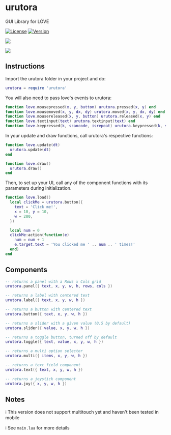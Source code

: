 # urutora

GUI Library for LÖVE

[![License](http://img.shields.io/:license-MIT-blue.svg)](https://github.com/tavuntu/urutora/blob/master/LICENSE.md)
[![Version](http://img.shields.io/:beta-0.1.0-green.svg)](https://github.com/tavuntu/urutora)

![](https://i.postimg.cc/YSn4vZRF/Screen-Shot-2020-05-14-at-9-55-09-PM.png)

![](https://i.postimg.cc/9F5DwGdL/Screen-Shot-2020-05-14-at-9-55-17-PM.png)

## Instructions

Import the urutora folder in your project and do:

```lua
urutora = require 'urutora'
```

You will also need to pass love's events to urutora:

```lua
function love.mousepressed(x, y, button) urutora.pressed(x, y) end
function love.mousemoved(x, y, dx, dy) urutora.moved(x, y, dx, dy) end
function love.mousereleased(x, y, button) urutora.released(x, y) end
function love.textinput(text) urutora.textinput(text) end
function love.keypressed(k, scancode, isrepeat) urutora.keypressed(k, scancode, isrepeat) end
```

In your update and draw functions, call urutora's respective functions:

```lua
function love.update(dt)
  urutora.update(dt)
end

function love.draw()
  urutora.draw()
end
```

Then, to set up your UI, call any of the component functions with its parameters during initialization.

```lua
function love.load()
  local clickMe = urutora.button({
    text = 'Click me!',
    x = 10, y = 10,
    w = 200,
  })

  local num = 0
  clickMe:action(function(e)
    num = num + 1
    e.target.text = 'You clicked me ' .. num .. ' times!'
  end)
end
```

## Components

```lua
-- returns a panel with a Rows x Cols grid
urutora.panel({ text, x, y, w, h, rows, cols })
```

```lua
-- returns a label with centered text
urutora.label({ text, x, y, w, h })
```

```lua
-- returns a button with centered text
urutora.button({ text, x, y, w, h })
```

```lua
-- returns a slider with a given value (0.5 by default)
urutora.slider({ value, x, y, w, h })
```

```lua
-- returns a toggle button, turned off by default
urutora.toggle({ text, value, x, y, w, h })
```

```lua
-- returns a multi option selector
urutora.multi({ items, x, y, w, h })
```

```lua
-- returns a text field component
urutora.text({ text, x, y, w, h })
```

```lua
-- returns a joystick component
urutora.joy({ x, y, w, h })
```

## Notes

:information_source: This version does not support multitouch yet and haven't been tested in mobile

:information_source: See ```main.lua``` for more details
